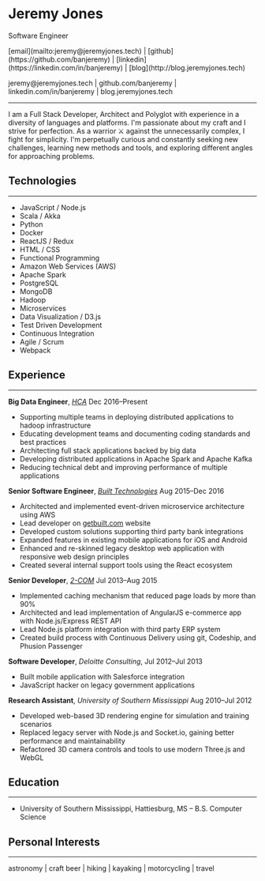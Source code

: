 # Jeremy Jones
Software Engineer

<p class="links-screen">
[email](mailto:jeremy@jeremyjones.tech) | [github](https://github.com/banjeremy) | [linkedin](https://linkedin.com/in/banjeremy) | [blog](http://blog.jeremyjones.tech)
</p>

<p class="links-print">
jeremy@jeremyjones.tech | github.com/banjeremy | linkedin.com/in/banjeremy | blog.jeremyjones.tech
</p>

----------
I am a Full Stack Developer, Architect and Polyglot with experience in a diversity of languages and platforms.
I'm passionate about my craft and I strive for perfection.
As a warrior ⚔ against the unnecessarily complex, I fight for simplicity.
I'm perpetually curious and constantly seeking new challenges, learning new methods and tools, and exploring different angles for approaching problems.

## Technologies
------------
- JavaScript / Node.js
- Scala / Akka
- Python
- Docker
- ReactJS / Redux
- HTML / CSS
- Functional Programming
- Amazon Web Services (AWS)
- Apache Spark
- PostgreSQL
- MongoDB
- Hadoop
- Microservices
- Data Visualization / D3.js
- Test Driven Development
- Continuous Integration
- Agile / Scrum
- Webpack

## Experience
----------
**Big Data Engineer**, [*HCA*](http://hcahealthcare.com/) Dec 2016–Present
- Supporting multiple teams in deploying distributed applications to hadoop infrastructure
- Educating development teams and documenting coding standards and best practices
- Architecting full stack applications backed by big data
- Developing distributed applications in Apache Spark and Apache Kafka
- Reducing technical debt and improving performance of multiple applications

**Senior Software Engineer**, [*Built Technologies*](https://getbuilt.com/) Aug 2015–Dec 2016
- Architected and implemented event-driven microservice architecture using AWS
- Lead developer on [getbuilt.com](http://getbuilt.com) website
- Developed custom solutions supporting third party bank integrations
- Expanded features in existing mobile applications for iOS and Android
- Enhanced and re-skinned legacy desktop web application with responsive web design principles
- Created several internal support tools using the React ecosystem

**Senior Developer**, [*2-COM*](http://2-com.net) Jul 2013–Aug 2015
- Implemented caching mechanism that reduced page loads by more than 90%
- Architected and lead implementation of AngularJS e-commerce app with Node.js/Express REST API
- Lead Node.js platform integration with third party ERP system
- Created build process with Continuous Delivery using git, Codeship, and Phusion Passenger

**Software Developer**, *Deloitte Consulting*, Jul 2012–Jul 2013
- Built mobile application with Salesforce integration
- JavaScript hacker on legacy government applications

**Research Assistant**, *University of Southern Mississippi* Aug 2010–Jul 2012
- Developed web-based 3D rendering engine for simulation and training scenarios
- Replaced legacy server with Node.js and Socket.io, gaining better performance and maintainability
- Refactored 3D camera controls and tools to use modern Three.js and WebGL

## Education
------------
* University of Southern Mississippi, Hattiesburg, MS – B.S. Computer Science

## Personal Interests
-----------
<p class="small">
astronomy | craft beer | hiking | kayaking | motorcycling | travel
</p>
